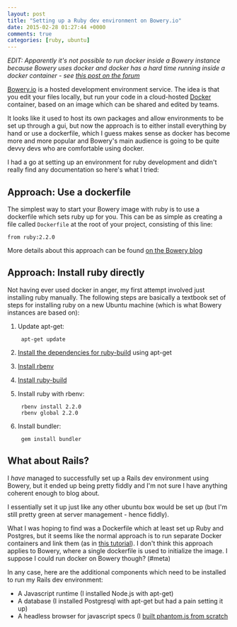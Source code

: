 ```yaml
---
layout: post
title: "Setting up a Ruby dev environment on Bowery.io"
date: 2015-02-28 01:27:44 +0000
comments: true
categories: [ruby, ubuntu]
---
```

_EDIT: Apparently it's not possible to run docker inside a Bowery instance
because Bowery uses docker and docker has a hard time running inside a docker
container - see [this post on the forum](https://groups.google.com/forum/#!topic/bowery/WsXWzWghwVc)_

[Bowery.io](http://bowery.io/) is a hosted development environment service.
The idea is that you edit your files locally, but run your code in a cloud-hosted
[Docker](https://www.docker.com/) container, based on an image which can be
shared and edited by teams.

It looks like it used to host its own packages and allow environments to be
set up through a gui, but now the approach is to either install everything by
hand or use a dockerfile, which I guess makes sense as docker has become more
and more popular and Bowery's main audience is going to be quite devvy devs
who are comfortable using docker.

I had a go at setting up an environment for ruby development and didn't really
find any documentation so here's what I tried:

Approach: Use a dockerfile
--------------------------
The simplest way to start your Bowery image with ruby is to use a dockerfile
which sets ruby up for you. This can be as simple as creating a file called
`Dockerfile` at the root of your project, consisting of this line:

    from ruby:2.2.0

More details about this approach can be found [on the Bowery blog](http://bowery.io/posts/dockerfile-support/)

Approach: Install ruby directly
-------------------------------
Not having ever used docker in anger, my first attempt involved just
installing ruby manually. The following steps are
basically a textbook set of steps for installing ruby on a new Ubuntu machine
(which is what Bowery instances are based on):

1. Update apt-get:

        apt-get update

2. [Install the dependencies for ruby-build](https://github.com/sstephenson/ruby-build/wiki#suggested-build-environment)
using apt-get

2. [Install rbenv](https://github.com/sstephenson/rbenv)

3. [Install ruby-build](https://github.com/sstephenson/ruby-build)

4. Install ruby with rbenv:

        rbenv install 2.2.0
        rbenv global 2.2.0

5. Install bundler:

        gem install bundler

What about Rails?
-----------------
I _have_ managed to successfully set up a Rails dev environment using Bowery,
but it ended up being pretty fiddly and I'm not sure I have anything coherent
enough to blog about.

I essentially set it up just like any other ubuntu box would be set up (but
I'm still pretty green at server management - hence fiddly).

What I was hoping
to find was a Dockerfile which at least set up Ruby and Postgres, but it seems
like the normal approach is to run separate Docker containers and link them
(as in [this tutorial](http://allenwei.cn/setup-rails-development-environment-with-docker/)).
I don't think this approach applies to Bowery, where a single dockerfile is
used to initialize the image. I suppose I could run docker on Bowery though? (#meta)

In any case, here are the additional components which need to be installed to
run my Rails dev environment:

  * A Javascript runtime (I installed Node.js with apt-get)
  * A database (I installed Postgresql with apt-get but had a pain setting it up)
  * A headless browser for javascript specs (I [built phantom.js from
    scratch](http://phantomjs.org/build.html)

